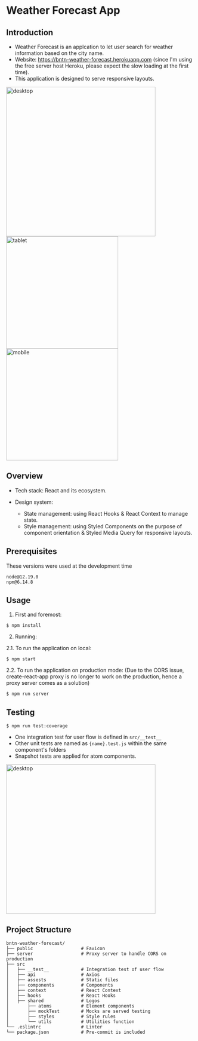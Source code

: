 # Weather Forecast App

## Introduction

- Weather Forecast is an applcation to let user search for weather information based on the city name.
- Website: https://bntn-weather-forecast.herokuapp.com (since I'm using the free server host Heroku, please expect the slow loading at the first time).
- This application is designed to serve responsive layouts.

<img src="https://bntnam.github.io/img/portfolio/weather-forecast-desktop.png" width="400" alt="desktop" />
<br />
<img src="https://bntnam.github.io/img/portfolio/weather-forecast-tablet.png" height="300" alt="tablet" />
<img src="https://bntnam.github.io/img/portfolio/weather-forecast-mobile.png" height="300" alt="mobile" />

## Overview

- Tech stack: React and its ecosystem.

- Design system:

  - State management: using React Hooks & React Context to manage state.
  - Style management: using Styled Components on the purpose of component orientation & Styled Media Query for responsive layouts.

## Prerequisites

These versions were used at the development time

```
node@12.19.0
npm@6.14.8
```

## Usage

1. First and foremost:

```
$ npm install
```

2. Running:

2.1. To run the application on local:

```
$ npm start
```

2.2. To run the application on production mode:
(Due to the CORS issue, create-react-app proxy is no longer to work on the production, hence a proxy server comes as a solution)

```
$ npm run server
```

## Testing

```
$ npm run test:coverage
```

- One integration test for user flow is defined in `src/__test__`
- Other unit tests are named as `{name}.test.js` within the same component's folders
- Snapshot tests are applied for atom components.

<img src="https://bntnam.github.io/img/portfolio/weather-forecast-coverage.png" width="400" alt="desktop" />

## Project Structure

```
bntn-weather-forecast/
├── public                  # Favicon
├── server                  # Proxy server to handle CORS on production
├── src
│   ├── __test__            # Integration test of user flow
│   ├── api                 # Axios
│   ├── assests             # Static files
│   ├── components          # Components
│   ├── context             # React Context
│   ├── hooks               # React Hooks
│   ├── shared              # Logos
│       ├── atoms           # Element components
│       ├── mockTest        # Mocks are served testing
│       ├── styles          # Style rules
│       └── utils           # Utilities function
└── .eslintrc               # Linter
└── package.json            # Pre-commit is included
```
